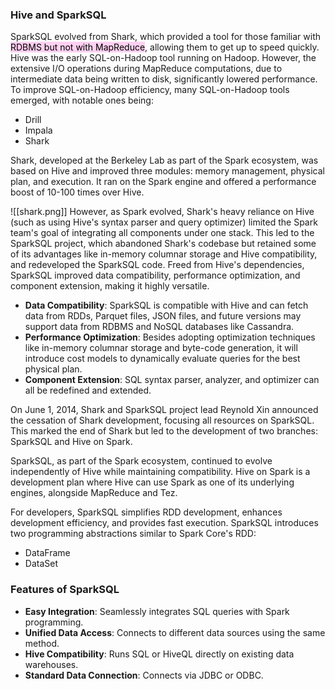 ### Hive and SparkSQL
SparkSQL evolved from Shark, which provided a tool for those familiar with <mark style="background: #FFB8EBA6;">RDBMS but not with MapReduce</mark>, allowing them to get up to speed quickly. Hive was the early SQL-on-Hadoop tool running on Hadoop. However, the extensive I/O operations during MapReduce computations, due to intermediate data being written to disk, significantly lowered performance. To improve SQL-on-Hadoop efficiency, many SQL-on-Hadoop tools emerged, with notable ones being:
- Drill
- Impala
- Shark

Shark, developed at the Berkeley Lab as part of the Spark ecosystem, was based on Hive and improved three modules: memory management, physical plan, and execution. It ran on the Spark engine and offered a performance boost of 10-100 times over Hive.

![[shark.png]]
However, as Spark evolved, Shark's heavy reliance on Hive (such as using Hive's syntax parser and query optimizer) limited the Spark team's goal of integrating all components under one stack. This led to the SparkSQL project, which abandoned Shark's codebase but retained some of its advantages like in-memory columnar storage and Hive compatibility, and redeveloped the SparkSQL code. Freed from Hive's dependencies, SparkSQL improved data compatibility, performance optimization, and component extension, making it highly versatile.

- **Data Compatibility**: SparkSQL is compatible with Hive and can fetch data from RDDs, Parquet files, JSON files, and future versions may support data from RDBMS and NoSQL databases like Cassandra.
- **Performance Optimization**: Besides adopting optimization techniques like in-memory columnar storage and byte-code generation, it will introduce cost models to dynamically evaluate queries for the best physical plan.
- **Component Extension**: SQL syntax parser, analyzer, and optimizer can all be redefined and extended.

On June 1, 2014, Shark and SparkSQL project lead Reynold Xin announced the cessation of Shark development, focusing all resources on SparkSQL. This marked the end of Shark but led to the development of two branches: SparkSQL and Hive on Spark.

SparkSQL, as part of the Spark ecosystem, continued to evolve independently of Hive while maintaining compatibility. Hive on Spark is a development plan where Hive can use Spark as one of its underlying engines, alongside MapReduce and Tez.

For developers, SparkSQL simplifies RDD development, enhances development efficiency, and provides fast execution. SparkSQL introduces two programming abstractions similar to Spark Core's RDD:
- DataFrame
- DataSet

### Features of SparkSQL
- **Easy Integration**: Seamlessly integrates SQL queries with Spark programming.
- **Unified Data Access**: Connects to different data sources using the same method.
- **Hive Compatibility**: Runs SQL or HiveQL directly on existing data warehouses.
- **Standard Data Connection**: Connects via JDBC or ODBC.
